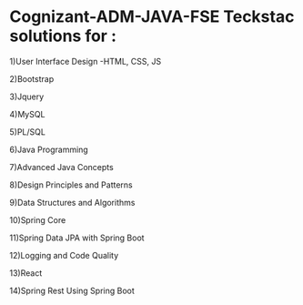 # Cognizant-ADM-JAVA-FSE Teckstac solutions for :
1)User Interface Design -HTML, CSS, JS

2)Bootstrap

3)Jquery

4)MySQL

5)PL/SQL

6)Java Programming

7)Advanced Java Concepts

8)Design Principles and Patterns

9)Data Structures and Algorithms

10)Spring Core

11)Spring Data JPA with Spring Boot

12)Logging and Code Quality

13)React

14)Spring Rest Using Spring Boot

